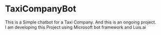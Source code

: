 # TaxiCompanyBot
This is a Simple chatbot for a Taxi Company. And this is an ongoing project. I am developing this Project using Microsoft bot framework and Luis.ai
